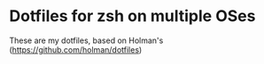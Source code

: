 Dotfiles for zsh on multiple OSes
=================================

These are my dotfiles, based on Holman's (https://github.com/holman/dotfiles)
